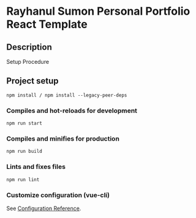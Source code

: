 # Rayhanul Sumon Personal Portfolio React Template

## Description

Setup Procedure 
 
## Project setup

```
npm install / npm install --legacy-peer-deps 
``` 

### Compiles and hot-reloads for development

```
npm run start
```

### Compiles and minifies for production

```
npm run build  
```
 
### Lints and fixes files 

```
npm run lint
```

### Customize configuration (vue-cli)

See [Configuration Reference](https://cli.vuejs.org/config/).
